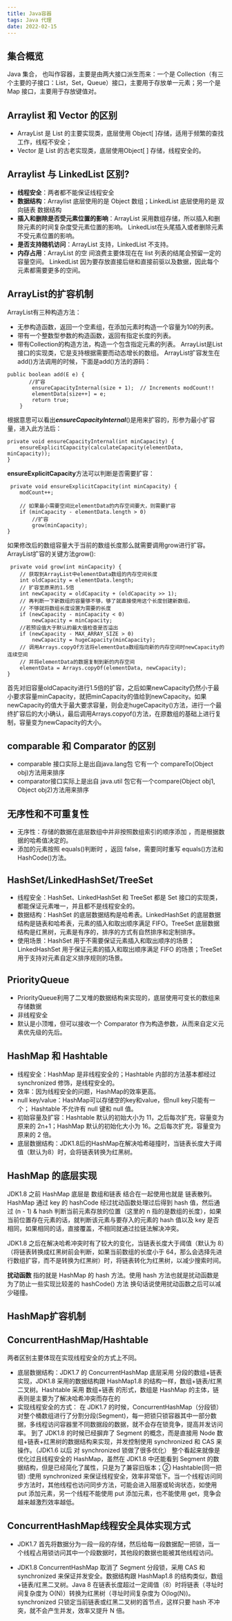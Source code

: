```yaml
---
title: Java容器
tags: Java 代理
date: 2022-02-15
---
```


## 集合概览
Java 集合， 也叫作容器，主要是由两大接口派生而来：一个是 Collection（有三个主要的子接口：List，Set，Queue）接口，主要用于存放单一元素；另一个是 Map 接口，主要用于存放键值对。

<!-- more -->

## Arraylist 和 Vector 的区别
* ArrayList 是 List 的主要实现类，底层使用 Object[ ]存储，适用于频繁的查找工作，线程不安全；
* Vector 是 List 的古老实现类，底层使用Object[ ] 存储，线程安全的。

## Arraylist 与 LinkedList 区别?
* **线程安全**：两者都不能保证线程安全
* **数据结构**：Arraylist 底层使用的是 Object 数组；LinkedList 底层使用的是 双向链表 数据结构
* **插入和删除是否受元素位置的影响**：ArrayList 采用数组存储，所以插入和删除元素的时间复杂度受元素位置的影响。 LinkedList在头尾插入或者删除元素不受元素位置的影响。
* **是否支持随机访问**：ArrayList 支持，LinkedList 不支持。
* **内存占用**：ArrayList 的空 间浪费主要体现在在 list 列表的结尾会预留一定的容量空间。 LinkedList 因为要存放直接后继和直接前驱以及数据，因此每个元素都需要更多的空间。

## ArrayList的扩容机制
ArrayList有三种构造方法：
* 无参构造函数，返回一个空素组，在添加元素时构造一个容量为10的列表。
* 带有一个整数型参数的构造函数，返回有指定长度的列表。
* 带有Collection的构造方法，构造一个包含指定元素的列表。
ArrayList是List接口的实现类，它是支持根据需要而动态增长的数组。
ArrayList扩容发生在add()方法调用的时候，下面是add()方法的源码：
```
public boolean add(E e) {
       //扩容
        ensureCapacityInternal(size + 1);  // Increments modCount!!
        elementData[size++] = e;
        return true;
    }
```
根据意思可以看出***ensureCapacityInternal***()是用来扩容的，形参为最小扩容量，进入此方法后：
```
private void ensureCapacityInternal(int minCapacity) {
    ensureExplicitCapacity(calculateCapacity(elementData, minCapacity));
}
```
**ensureExplicitCapacity**方法可以判断是否需要扩容：
```
 private void ensureExplicitCapacity(int minCapacity) {
    modCount++;

    // 如果最小需要空间比elementData的内存空间要大，则需要扩容
    if (minCapacity - elementData.length > 0)
        //扩容
        grow(minCapacity);
}
```
如果修改后的数组容量大于当前的数组长度那么就需要调用grow进行扩容。ArrayList扩容的关键方法grow():
```
 private void grow(int minCapacity) {
    // 获取到ArrayList中elementData数组的内存空间长度
    int oldCapacity = elementData.length;
    // 扩容至原来的1.5倍
    int newCapacity = oldCapacity + (oldCapacity >> 1);
    // 再判断一下新数组的容量够不够，够了就直接使用这个长度创建新数组，
    // 不够就将数组长度设置为需要的长度
    if (newCapacity - minCapacity < 0)
        newCapacity = minCapacity;
    //若预设值大于默认的最大值检查是否溢出
    if (newCapacity - MAX_ARRAY_SIZE > 0)
        newCapacity = hugeCapacity(minCapacity);
    // 调用Arrays.copyOf方法将elementData数组指向新的内存空间时newCapacity的连续空间
    // 并将elementData的数据复制到新的内存空间
    elementData = Arrays.copyOf(elementData, newCapacity);
}
```
首先对旧容量oldCapacity进行1.5倍的扩容，之后如果newCapacity仍然小于最小要求容量minCapacity，就把minCapacity的值给到newCapacity。如果newCapacity的值大于最大要求容量，则会走hugeCapacity()方法，进行一个最终扩容后的大小确认，最后调用Arrays.copyof()方法，在原数组的基础上进行复制，容量变为newCapacity的大小。


## comparable 和 Comparator 的区别
* comparable 接口实际上是出自java.lang包 它有一个 compareTo(Object obj)方法用来排序 
* comparator接口实际上是出自 java.util 包它有一个compare(Object obj1, Object obj2)方法用来排序

## 无序性和不可重复性
* 无序性：存储的数据在底层数组中并非按照数组索引的顺序添加 ，而是根据数据的哈希值决定的。
* 添加的元素按照 equals()判断时 ，返回 false，需要同时重写 equals()方法和 HashCode()方法。

## HashSet/LinkedHashSet/TreeSet
 * 线程安全：HashSet、LinkedHashSet 和 TreeSet 都是 Set 接口的实现类，都能保证元素唯一，并且都不是线程安全的。
 * 数据结构：HashSet 的底层数据结构是哈希表。LinkedHashSet 的底层数据结构是链表和哈希表，元素的插入和取出顺序满足 FIFO。TreeSet 底层数据结构是红黑树，元素是有序的，排序的方式有自然排序和定制排序。
 * 使用场景：HashSet 用于不需要保证元素插入和取出顺序的场景；LinkedHashSet 用于保证元素的插入和取出顺序满足 FIFO 的场景；TreeSet 用于支持对元素自定义排序规则的场景。

## PriorityQueue
* PriorityQueue利用了二叉堆的数据结构来实现的，底层使用可变长的数组来存储数据
* 非线程安全
* 默认是小顶堆，但可以接收一个 Comparator 作为构造参数，从而来自定义元素优先级的先后。


## HashMap 和 Hashtable
* 线程安全：HashMap 是非线程安全的；Hashtable 内部的方法基本都经过synchronized 修饰，是线程安全的。
* 效率：因为线程安全的问题，HashMap的效率更高。
* null key/value：HashMap可以存储空的key和value，但null key只能有一个； Hashtable 不允许有 null 键和 null 值。
* 初始容量及扩容：Hashtable 默认的初始大小为 11，之后每次扩充，容量变为原来的 2n+1；HashMap 默认的初始化大小为 16。之后每次扩充，容量变为原来的 2 倍。
* 底层数据结构：JDK1.8后的HashMap在解决哈希碰撞时，当链表长度大于阈值（默认为8）时，会将链表转换为红黑树。

## HashMap 的底层实现
JDK1.8 之前 HashMap 底层是 数组和链表 结合在一起使用也就是 链表散列。HashMap 通过 key 的 hashCode 经过扰动函数处理过后得到 hash 值，然后通过 (n - 1) & hash 判断当前元素存放的位置（这里的 n 指的是数组的长度），如果当前位置存在元素的话，就判断该元素与要存入的元素的 hash 值以及 key 是否相同，如果相同的话，直接覆盖，不相同就通过拉链法解决冲突。

 JDK1.8 之后在解决哈希冲突时有了较大的变化，当链表长度大于阈值（默认为 8）（将链表转换成红黑树前会判断，如果当前数组的长度小于 64，那么会选择先进行数组扩容，而不是转换为红黑树）时，将链表转化为红黑树，以减少搜索时间。

**扰动函数** 指的就是 HashMap 的 hash 方法。使用 hash 方法也就是扰动函数是为了防止一些实现比较差的 hashCode() 方法 换句话说使用扰动函数之后可以减少碰撞。

## HashMap扩容机制


## ConcurrentHashMap/Hashtable
两者区别主要体现在实现线程安全的方式上不同。
* 底层数据结构：JDK1.7 的 ConcurrentHashMap 底层采用 分段的数组+链表 实现，JDK1.8 采用的数据结构跟 HashMap1.8 的结构一样，数组+链表/红黑二叉树。Hashtable 采用 数组+链表 的形式，数组是 HashMap 的主体，链表则是主要为了解决哈希冲突而存在的
* 实现线程安全的方式：
在 JDK1.7 的时候，ConcurrentHashMap（分段锁） 对整个桶数组进行了分割分段(Segment)，每一把锁只锁容器其中一部分数据，多线程访问容器里不同数据段的数据，就不会存在锁竞争，提高并发访问率。 到了 JDK1.8 的时候已经摒弃了 Segment 的概念，而是直接用 Node 数组+链表+红黑树的数据结构来实现，并发控制使用 synchronized 和 CAS 来操作。（JDK1.6 以后 对 synchronized 锁做了很多优化） 整个看起来就像是优化过且线程安全的 HashMap，虽然在 JDK1.8 中还能看到 Segment 的数据结构，但是已经简化了属性，只是为了兼容旧版本；② Hashtable(同一把锁) :使用 synchronized 来保证线程安全，效率非常低下。当一个线程访问同步方法时，其他线程也访问同步方法，可能会进入阻塞或轮询状态，如使用 put 添加元素，另一个线程不能使用 put 添加元素，也不能使用 get，竞争会越来越激烈效率越低。

## ConcurrentHashMap线程安全具体实现方式
* JDK1.7 首先将数据分为一段一段的存储，然后给每一段数据配一把锁，当一个线程占用锁访问其中一个段数据时，其他段的数据也能被其他线程访问。

* JDK1.8 ConcurrentHashMap 取消了 Segment 分段锁，采用 CAS 和 synchronized 来保证并发安全。数据结构跟 HashMap1.8 的结构类似，数组+链表/红黑二叉树。Java 8 在链表长度超过一定阈值（8）时将链表（寻址时间复杂度为 O(N)）转换为红黑树（寻址时间复杂度为 O(log(N))。
synchronized 只锁定当前链表或红黑二叉树的首节点，这样只要 hash 不冲突，就不会产生并发，效率又提升 N 倍。